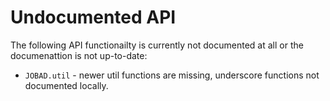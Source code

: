 # Undocumented API
The following API functionailty is currently not documented at all or the documenattion is not up-to-date: 

* `JOBAD.util` - newer util functions are missing, underscore functions not documented locally. 